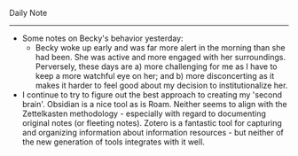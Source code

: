 Daily Note

---

- Some notes on Becky's behavior yesterday:
    - Becky woke up early and was far more alert in the morning than she had been.  She was active and more engaged with her surroundings.  Perversely, these days are a) more challenging for me as I have to keep a more watchful eye on her; and b) more disconcerting as it makes it harder to feel good about my decision to institutionalize her.  
- I continue to try to figure out the best approach to creating my 'second brain'.  Obsidian is a nice tool as is Roam.  Neither seems to align with the Zettelkasten methodology - especially with regard to documenting original notes (or fleeting notes).  Zotero is a fantastic tool for capturing and organizing information about information resources - but neither of the new generation of tools integrates with it well.
